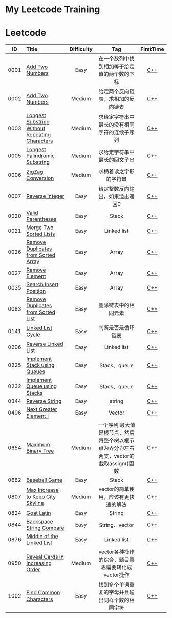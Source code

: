 # My Leetcode Training


# Leetcode
| ID   | Title                                    | Difficulty |                    Tag                    |                    FirstTime                    |
| ---- | :--------------------------------------- | :--------: | :---------------------------------------: | :--------------------------------------: |
| 0001 |[Add Two Numbers](https://leetcode.com/problems/two-sum/submissions/) | Easy | 在一个数列中找到相加等于给定值的两个数的下标 |[C++](https://github.com/codingClaire/leetcode/blob/master/FirstTime/1.cpp)|
| 0002 |[Add Two Numbers](https://leetcode.com/problems/add-two-numbers/) | Medium | 给定两个反向链表，求相加的反向链表 |[C++](https://github.com/codingClaire/leetcode/blob/master/FirstTime/2.cpp)|
| 0003 |[Longest Substring Without Repeating Characters](https://leetcode.com/problems/longest-substring-without-repeating-characters/) | Medium | 求给定字符串中最长的没有相同字符的连续子序列 |[C++](https://github.com/codingClaire/leetcode/blob/master/FirstTime/3.cpp)|
| 0005 |[Longest Palindromic Substring](https://leetcode.com/problems/longest-palindromic-substring/) | Medium | 求给定字符串中最长的回文子串 |[C++](https://github.com/codingClaire/leetcode/blob/master/FirstTime/5.cpp)|
| 0006 |[ZigZag Conversion](https://leetcode.com/problems/zigzag-conversion/) | Medium | 求横着读之字形的字符串 |[C++](https://github.com/codingClaire/leetcode/blob/master/FirstTime/6.cpp)|
| 0007 |[Reverse Integer](https://leetcode.com/problems/reverse-integer/) | Easy | 给定整数反向输出，如果溢出返回0 |[C++](https://github.com/codingClaire/leetcode/blob/master/FirstTime/7.cpp)|
| 0020 |[Valid Parentheses](https://leetcode.com/problems/valid-parentheses/) | Easy | Stack |[C++](https://github.com/codingClaire/leetcode/blob/master/FirstTime/20.cpp)
| 0021  |[Merge Two Sorted Lists](https://leetcode.com/problems/merge-two-sorted-lists/)| Easy| Linked list|[C++](https://github.com/codingClaire/leetcode/blob/master/FirstTime/21.cpp)
| 0026  | [Remove Duplicates from Sorted Array](https://leetcode.com/problems/remove-duplicates-from-sorted-array/) |    Easy    |    Array    | [C++](https://github.com/codingClaire/leetcode/blob/master/FirstTime/26.cpp) |
| 0027  | [Remove Element](https://leetcode.com/problems/remove-element/)|  Easy |  Array|[C++](https://github.com/codingClaire/leetcode/blob/master/FirstTime/27.cpp) |
| 0035  | [Search Insert Position](https://leetcode.com/problems/search-insert-position/)|  Easy |  Array|[C++](https://github.com/codingClaire/leetcode/blob/master/FirstTime/27.cpp) |
| 0083|[Remove Duplicates from Sorted List](https://leetcode.com/problems/remove-duplicates-from-sorted-list/)|Easy|删除链表中的相同元素|[C++](https://github.com/codingClaire/leetcode/blob/master/FirstTime/83.cpp)|
|0141|[Linked List Cycle](https://leetcode.com/problems/linked-list-cycle/)|Easy|判断是否是循环链表|[C++](https://github.com/codingClaire/leetcode/blob/master/FirstTime/141.cpp)
| 0206  |[Reverse Linked List](https://leetcode.com/problems/reverse-linked-list/)| Easy | Linked list|[C++](https://github.com/codingClaire/leetcode/blob/master/FirstTime/35.cpp)|
| 0225  |[Implement Stack using Queues](https://leetcode.com/problems/implement-stack-using-queues/) |  Easy  | Stack、queue | [C++](https://github.com/codingClaire/leetcode/blob/master/FirstTime/225.cpp)
| 0232  | [Implement Queue using Stacks](https://leetcode.com/problems/implement-queue-using-stacks/)|   Easy   |   Stack、queue  | [C++](https://github.com/codingClaire/leetcode/blob/master/FirstTime/232.cpp)|
|0344| [Reverse String](https://leetcode.com/problems/reverse-string/)| Easy | string| [C++](https://github.com/codingClaire/leetcode/blob/master/FirstTime/496.cpp)|
| 0496  | [Next Greater Element I](https://leetcode.com/problems/next-greater-element-i/)| Easy| Vector| [C++](https://github.com/codingClaire/leetcode/blob/master/FirstTime/496.cpp)|
| 0654  | [Maximum Binary Tree](https://leetcode.com/problems/maximum-binary-tree/)| Medium | 一个序列 最大值是根节点，然后将整个树以根节点为界分为左右两支，vector的截取assign()函数| [C++](https://github.com/codingClaire/leetcode/blob/master/FirstTime/496.cpp)|
| 0682  | [Baseball Game](https://leetcode.com/problems/baseball-game/) |    Easy    |    Stack    | [C++](https://github.com/codingClaire/leetcode/blob/master/FirstTime/682.cpp) |
| 0807 |[Max Increase to Keep City Skyline](https://leetcode.com/problems/max-increase-to-keep-city-skyline/)| Medium | vector的简单使用，应该有更快速的解法| [C++](https://github.com/codingClaire/leetcode/blob/master/FirstTime/807.cpp)|
| 0824 |[Goat Latin](https://leetcode.com/problems/goat-latin/)| Easy| String |[C++](https://github.com/codingClaire/leetcode/blob/master/FirstTime/824.cpp) |
| 0844  |[Backspace String Compare](https://leetcode.com/problems/backspace-string-compare/)|  Easy  | String、vector   | [C++](https://github.com/codingClaire/leetcode/blob/master/FirstTime/844.cpp)|
| 0876  |[Middle of the Linked List](https://leetcode.com/problems/middle-of-the-linked-list/)| Easy| Linked list |[C++](https://github.com/codingClaire/leetcode/blob/master/FirstTime/876.cpp)|
| 0950  |[Reveal Cards In Increasing Order](https://leetcode.com/problems/reveal-cards-in-increasing-order/)|Medium |vector各种操作的综合，题目意思需要转化成vector操作|[C++](https://github.com/codingClaire/leetcode/blob/master/FirstTime/950.cpp)|
| 1002  |[Find Common Characters](https://leetcode.com/problems/find-common-characters/)| Easy|找到多个单词重复的字母并且输出同样个数的相同字符 |[C++](https://github.com/codingClaire/leetcode/blob/master/FirstTime/1002.cpp)|
